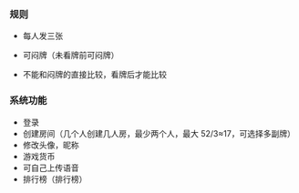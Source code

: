 ### 规则

- 每人发三张
- 可闷牌（未看牌前可闷牌）

- 不能和闷牌的直接比较，看牌后才能比较





### 系统功能
- 登录
- 创建房间（几个人创建几人房，最少两个人，最大 52/3≈17，可选择多副牌）
- 修改头像，昵称
- 游戏货币
- 可自己上传语音
- 排行榜（排行榜）

